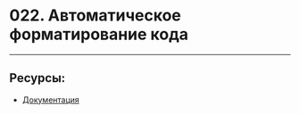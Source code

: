 # 022. Автоматическое форматирование кода

---

## Ресурсы:

- [Документация](https://code.visualstudio.com/docs/editor/codebasics#_formatting)
